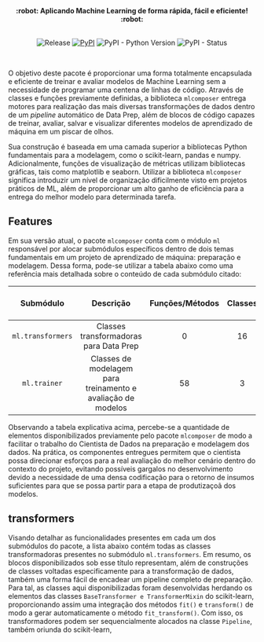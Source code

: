 <div align="center">
  <strong>:robot: Aplicando Machine Learning de forma rápida, fácil e eficiente! :robot:</strong>
</div>
<br/>

<div align="center">  
  
  ![Release](https://img.shields.io/badge/release-ok-brightgreen)
  [![PyPI](https://img.shields.io/pypi/v/mlcomposer?color=blueviolet)](https://pypi.org/project/mlcomposer/)
  ![PyPI - Python Version](https://img.shields.io/pypi/pyversions/mlcomposer?color=green)
  ![PyPI - Status](https://img.shields.io/pypi/status/mlcomposer)

</div>
<br/>

O objetivo deste pacote é proporcionar uma forma totalmente encapsulada e eficiente de treinar e avaliar modelos de Machine Learning sem a necessidade de programar uma centena de linhas de código. Através de classes e funções previamente definidas, a biblioteca `mlcomposer` entrega motores para realização das mais diversas transformações de dados dentro de um *pipeline* automático de Data Prep, além de blocos de código capazes de treinar, avaliar, salvar e visualizar diferentes modelos de aprendizado de máquina em um piscar de olhos.

Sua construção é baseada em uma camada superior a bibliotecas Python fundamentais para a modelagem, como o scikit-learn, pandas e numpy. Adicionalmente, funções de visualização de métricas utilizam bibliotecas gráficas, tais como matplotlib e seaborn. Utilizar a biblioteca `mlcomposer` significa introduzir um nível de organização dificilmente visto em projetos práticos de ML, além de proporcionar um alto ganho de eficiência para a entrega do melhor modelo para determinada tarefa.

## Features

Em sua versão atual, o pacote `mlcomposer` conta com o módulo `ml` responsável por alocar submódulos específicos dentro de dois temas fundamentais em um projeto de aprendizado de máquina: preparação e modelagem. Dessa forma, pode-se utilizar a tabela abaixo como uma referência mais detalhada sobre o conteúdo de cada submódulo citado:

| Submódulo         | Descrição                                                    | Funções/Métodos   | Classes         | Componentes Totais  |Linhas de Código |
| :---------------: | :---------------:                                            | :---------------: | :-------------: | :-----------------: | :-------------: |
| `ml.transformers` | Classes transformadoras para Data Prep                       |         0         |        16       |        16           |     ~670        |
| `ml.trainer`      | Classes de modelagem para treinamento e avaliação de modelos |        58         |        3        |        61           |    ~3600        |

Observando a tabela explicativa acima, percebe-se a quantidade de elementos disponibilizados previamente pelo pacote `mlcomposer` de modo a facilitar o trabalho do Cientista de Dados na preparação e modelagem dos dados. Na prática, os componentes entregues permitem que o cientista possa direcionar esforços para a real avaliação do melhor cenário dentro do contexto do projeto, evitando possíveis gargalos no desenvolvimento devido a necessidade de uma densa codificação para o retorno de insumos suficientes para que se possa partir para a etapa de produtizaçoã dos modelos.

## transformers

Visando detalhar as funcionalidades presentes em cada um dos submódulos do pacote, a lista abaixo contém todas as classes transformadoras presentes no submódulo `ml.transformers`. Em resumo, os blocos disponibilizados sob esse título representam, além de construções de classes voltadas especificamente para a transformação de dados, também uma forma fácil de encadear um pipeline completo de preparação. Para tal, as classes aqui disponibilizadas foram desenvolvidas herdando os elementos das classes `BaseTransformer e TransformerMixin` do scikit-learn, proporcionando assim uma integração dos métodos `fit()` e `transform()` de modo a gerar automaticamente o método `fit_transform()`. Com isso, os transformadores podem ser sequencialmente alocados na classe `Pipeline`, também oriunda do scikit-learn, 

